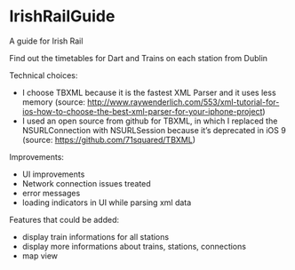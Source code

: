 # IrishRailGuide
A guide for Irish Rail

Find out the timetables for Dart and Trains on each station from Dublin

Technical choices:

- I choose TBXML because it is the fastest XML Parser and it uses less memory (source: http://www.raywenderlich.com/553/xml-tutorial-for-ios-how-to-choose-the-best-xml-parser-for-your-iphone-project)
- I used an open source from github for TBXML, in which I replaced the NSURLConnection with NSURLSession because it’s deprecated in iOS 9 (source: https://github.com/71squared/TBXML)

Improvements:

- UI improvements 
- Network connection issues treated
- error messages 
- loading indicators in UI while parsing xml data

Features that could be added:

- display train informations for all stations
- display more informations about trains, stations, connections
- map view

